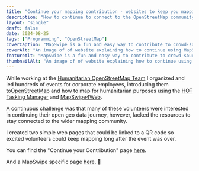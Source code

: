 ```yaml
---
title: "Continue your mapping contribution - websites to keep you mapping!"
description: "How to continue to connect to the OpenStreetMap community after a mapping event"
layout: "single"
draft: false
date: 2024-08-25
tags: ["Programming", "OpenStreetMap"]
coverCaption: "MapSwipe is a fun and easy way to contribute to crowd-sourced open geo data! 😊"
coverAlt: "An image of of website explaining how to continue using MapSwipe."
featureAlt: "MapSwipe is a fun and easy way to contribute to crowd-sourced open geo data! 😊"
thumbnailAlt: "An image of of website explaining how to continue using MapSwipe."
---
```


While working at the [Humanitarian OpenStreetMap Team](https://www.hotosm.org/) I organized and led hundreds of events for corporate employees, introducing them to[OpenStreetMap](https://www.openstreetmap.org) and how to map for humanitarian purposes using the [HOT Tasking Manager](https://tasks.hotosm.org/) and [MapSwipe4Web](https://web.mapswipe.org).

A continuous challenge was that many of these volunteers were interested in continuing their open geo data journey, however, lacked the resources to stay connected to the wider mapping community.

I created two simple web pages that could be linked to a QR code so excited volunteers could keep mapping long after the event was over. 

You can find the "Continue your Contribution" page [here](https://hotosm.netlify.app/).

And a MapSwipe specific page [here](https://mapswipe.netlify.app/). 🚀

